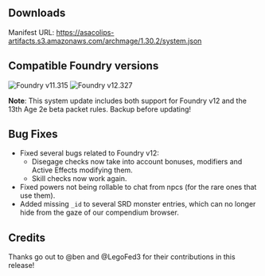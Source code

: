 ## Downloads

Manifest URL: https://asacolips-artifacts.s3.amazonaws.com/archmage/1.30.2/system.json

## Compatible Foundry versions

![Foundry v11.315](https://img.shields.io/badge/Foundry-v11.315-green) ![Foundry v12.327](https://img.shields.io/badge/Foundry-v12.327-green)

**Note**: This system update includes both support for Foundry v12 and the 13th Age 2e beta packet rules. Backup before updating!

## Bug Fixes
- Fixed several bugs related to Foundry v12:
    - Disegage checks now take into account bonuses, modifiers and Active Effects modifying them.
    - Skill checks now work again.
- Fixed powers not being rollable to chat from npcs (for the rare ones that use them).
- Added missing `_id` to several SRD monster entries, which can no longer hide from the gaze of our compendium browser.
    

## Credits

Thanks go out to @ben and @LegoFed3 for their contributions in this release!